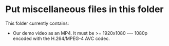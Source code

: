 # Put miscellaneous files in this folder
This folder currently contains:
* Our demo video as an MP4. It must be >= 1920x1080 --- 1080p encoded with the H.264/MPEG-4 AVC codec.
